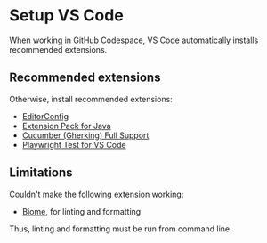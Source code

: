# Setup VS Code

When working in GitHub Codespace, VS Code automatically installs recommended extensions.

## Recommended extensions
Otherwise, install recommended extensions:

- [EditorConfig](https://marketplace.visualstudio.com/items?itemName=EditorConfig.EditorConfig)
- [Extension Pack for Java](https://marketplace.visualstudio.com/items?itemName=vscjava.vscode-java-pack)
- [Cucumber (Gherking) Full Support](https://marketplace.visualstudio.com/items?itemName=alexkrechik.cucumberautocomplete)
- [Playwright Test for VS Code](https://marketplace.visualstudio.com/items?itemName=ms-playwright.playwright)

## Limitations
Couldn't make the following extension working:

- [Biome](https://marketplace.visualstudio.com/items?itemName=biomejs.biome), for linting and formatting.

Thus, linting and formatting must be run from command line.
